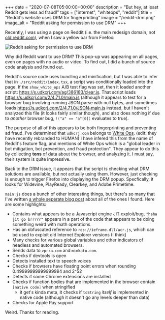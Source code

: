 +++
date = "2020-07-08T05:00:00+00:00"
description = "But hey, at least Reddit gets less ad fraud!"
tags = ["internet", "whiteops", "reddit"]
title = "Reddit's website uses DRM for fingerprinting"
image = "/reddit-drm.png"
image_alt = "Reddit asking for permission to use DRM"
+++

Recently, I was using a page on Reddit (i.e. the main redesign domain, not [old.reddit.com](https://old.reddit.com)), when I saw a yellow bar from Firefox:

![Reddit asking for permission to use DRM](/reddit-drm.png)

Why did Reddit want to use DRM? This pop-up was appearing on all pages, even on pages with no audio or video. To find out, I did a bunch of source code analysis and found out.

Reddit's source code uses bundling and minification, but I was able to infer that in `./src/reddit/index.tsx`, a script was conditionally loaded into the page. If the `show_white_ops` A/B test flag was set, then it loaded another script: https://s.udkcrj.com/ag/386183/clear.js. That script loads https://s.udkcrj.com/2/4.71.0/main.js (although it appears to test for a browser bug involving running JSON.parse with null bytes, and sometimes loads https://s.udkcrj.com/2/4.71.0/JSON-main.js instead, but I haven't analyzed this file (it looks fairly similar though), and also does nothing if due to *another* browser bug, `!("a" == "a"[0])` evaluates to true).

The purpose of all of this appears to be both fingerprinting and preventing ad fraud. I've determined that `udkcrj.com` belongs to [White Ops](https://www.whiteops.com/). (edit: they have recently rebranded to HUMAN) I have infered this from the name of Reddit's feature flag, and mentions of  White Ops which is a "global leader in bot mitigation, bot prevention, and fraud protection". They appear to do this by collecting **tons** of data about the browser, and analyzing it. I must say, their system is quite impressive.

Back to the DRM issue, it appears that the script is checking what DRM solutions are available, but not actually using them. However, just checking is enough to trigger Firefox into displaying the DRM popup. Specfically, it looks for Widevine, PlayReady, Clearkey, and Adobe Primetime.

`main.js` does a bunch of other interesting things, but there's so many that I've written [a whole seperate blog post](/post/whiteops-data/) about all of the ones I found. Here are some highlights:
- Contains what appears to be a Javascript engine JIT exploit/bug, `"haha jit go brrrrr"` appears in a part of the code that appears to be doing something weird with math operations.
- Has an obfuscated reference to `res://ieframe.dll/acr.js`, which can be used to exploit old Internet Explorer versions (I think)
- Many checks for various global variables and other indicators of headless and automated browsers.
- Sends data to `vprza.com` and `minkatu.com`.
- Checks if devtools is open
- Detects installed text to speech voices
- Checks if browsers have floating point errors when rounding 0.49999999999999994 and 2^52
- Detects if some Chrome extensions are installed
- Checks if function bodies that are implemented in the browser contain `[native code]` when stringified
  - it get's kinda meta, it checks if `toString` *itself* is implemented in native code (although it doesn't go any levels deeper than data)
- Checks for Apple Pay support

Weird. Thanks for reading.
